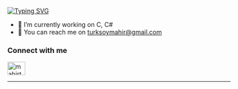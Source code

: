 <a href="https://git.io/typing-svg"><img src="https://readme-typing-svg.demolab.com?font=Fira+Code&pause=1000&color=23BB9D&background=FFFFFF00&multiline=true&width=435&lines=Hi+I'm+Mahir!+Welcome+to+my+github" alt="Typing SVG" /></a>

<!-- <img align="right" alt="GIF" src="https://i.pinimg.com/originals/e4/26/70/e426702edf874b181aced1e2fa5c6cde.gif" /> -->
- 🔭 I’m currently working on C, C#
- 💌 You can reach me on [turksoymahir@gmail.com](mailto:turksoymahir@gmail.com)
<h3 align="left">Connect with me</h3>
<p align="left">
<a href="https://www.linkedin.com/in/mahirturksoy/" target="blank"><img align="center" src="https://raw.githubusercontent.com/rahuldkjain/github-profile-readme-generator/master/src/images/icons/Social/linked-in-alt.svg" alt="mahirturksoy" height="30" width="40" /></a>
 <hr />
